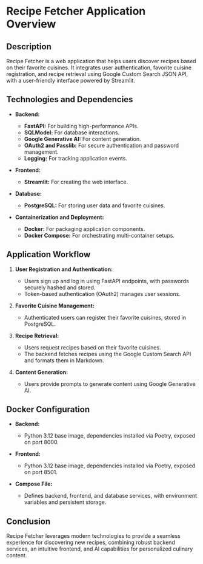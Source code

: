 # Recipe Fetcher Application Overview

## Description
Recipe Fetcher is a web application that helps users discover recipes based on their favorite cuisines. It integrates user authentication, favorite cuisine registration, and recipe retrieval using Google Custom Search JSON API, with a user-friendly interface powered by Streamlit.

## Technologies and Dependencies

- **Backend:**
  - **FastAPI:** For building high-performance APIs.
  - **SQLModel:** For database interactions.
  - **Google Generative AI:** For content generation.
  - **OAuth2 and Passlib:** For secure authentication and password management.
  - **Logging:** For tracking application events.

- **Frontend:**
  - **Streamlit:** For creating the web interface.

- **Database:**
  - **PostgreSQL:** For storing user data and favorite cuisines.

- **Containerization and Deployment:**
  - **Docker:** For packaging application components.
  - **Docker Compose:** For orchestrating multi-container setups.

## Application Workflow

1. **User Registration and Authentication:**
   - Users sign up and log in using FastAPI endpoints, with passwords securely hashed and stored.
   - Token-based authentication (OAuth2) manages user sessions.

2. **Favorite Cuisine Management:**
   - Authenticated users can register their favorite cuisines, stored in PostgreSQL.

3. **Recipe Retrieval:**
   - Users request recipes based on their favorite cuisines.
   - The backend fetches recipes using the Google Custom Search API and formats them in Markdown.

4. **Content Generation:**
   - Users provide prompts to generate content using Google Generative AI.

## Docker Configuration

- **Backend:**
  - Python 3.12 base image, dependencies installed via Poetry, exposed on port 8000.

- **Frontend:**
  - Python 3.12 base image, dependencies installed via Poetry, exposed on port 8501.

- **Compose File:**
  - Defines backend, frontend, and database services, with environment variables and persistent storage.

## Conclusion
Recipe Fetcher leverages modern technologies to provide a seamless experience for discovering new recipes, combining robust backend services, an intuitive frontend, and AI capabilities for personalized culinary content.
